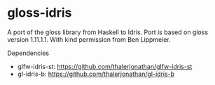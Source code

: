 # gloss-idris
A port of the gloss library from Haskell to Idris. Port is based on gloss version 1.11.1.1. With kind permission from Ben Lippmeier.

Dependencies
- glfw-idris-st:  https://github.com/thalerjonathan/glfw-idris-st
- gl-idris-b:     https://github.com/thalerjonathan/gl-idris-b